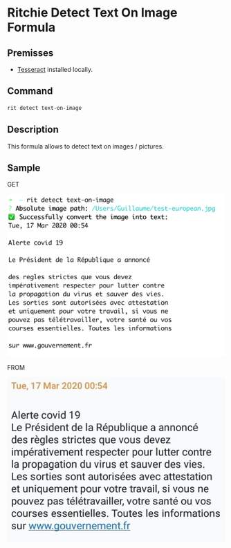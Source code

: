 # Ritchie Detect Text On Image Formula

## Premisses

- [Tesseract](https://github.com/tesseract-ocr/tessdoc) installed locally.

## Command

```bash
rit detect text-on-image
```

## Description

This formula allows to detect text on images / pictures.

## Sample

GET

![Execution](/docs/img/rit-detect-text-on-image.png)

FROM

![Image](/docs/img/rit-detect-text-on-image-test-european.jpg)
